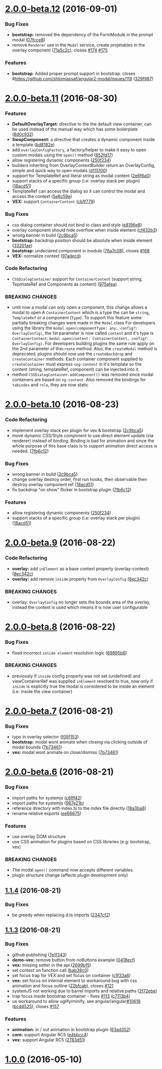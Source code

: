 <a name="2.0.0-beta.12"></a>
# [2.0.0-beta.12](https://github.com/shlomiassaf/angular2-modal/compare/2.0.0-beta.11...v2.0.0-beta.12) (2016-09-01)


### Bug Fixes

* **bootstrap:** removed the dependency of the FormModule in the prompt modal ([07fcce8](https://github.com/shlomiassaf/angular2-modal/commit/07fcce8))
* remove `Renderer` use in the `Modal` service, create projetables in the overlay component ([71a5c2c](https://github.com/shlomiassaf/angular2-modal/commit/71a5c2c)), closes [#174](https://github.com/shlomiassaf/angular2-modal/issues/174) [#175](https://github.com/shlomiassaf/angular2-modal/issues/175)


### Features

* **bootstrap:** Added proper prompt support in bootstrap. closes #https://github.com/shlomiassaf/angular2-modal/issues/119 ([329f987](https://github.com/shlomiassaf/angular2-modal/commit/329f987))



<a name="2.0.0-beta.11"></a>
# [2.0.0-beta.11](https://github.com/shlomiassaf/angular2-modal/compare/2.0.0-beta.9...v2.0.0-beta.11) (2016-08-30)


### Features

* **DefaultOverlayTarget:** directive to the the default view container, can be used instead of the manual way which has some boilerplate ([8d0c932](https://github.com/shlomiassaf/angular2-modal/commit/8d0c932))
* **SwapComponent:** a directive that creates a dynamic component inside a template ([bd8182e](https://github.com/shlomiassaf/angular2-modal/commit/bd8182e))
* add `overlayConfigFactory`, a factory/helper to make it easy to open custom modals using the `open()` method ([852fd17](https://github.com/shlomiassaf/angular2-modal/commit/852fd17))
* allow registering dynamic components ([250f234](https://github.com/shlomiassaf/angular2-modal/commit/250f234))
* builders inheriting from OverlayContextBuilder return an OverlayConfig, simple and quick way to open modals ([d115100](https://github.com/shlomiassaf/angular2-modal/commit/d115100))
* support for TemplateRef and literal string as modal content ([2e6f6a0](https://github.com/shlomiassaf/angular2-modal/commit/2e6f6a0))
* support stacks of a specific group (i.e: overlay stack per plugin) ([18acd51](https://github.com/shlomiassaf/angular2-modal/commit/18acd51))
* TemplateRef can access the dialog so it can control the modal and access the context ([5e6c59e](https://github.com/shlomiassaf/angular2-modal/commit/5e6c59e))
* **VEX:** support `ContainerContent` ([cb1f779](https://github.com/shlomiassaf/angular2-modal/commit/cb1f779))

### Bug Fixes

* css dialog container should not bind to class and style ([e8196e8](https://github.com/shlomiassaf/angular2-modal/commit/e8196e8))
* overlay component should hide overflow when inside element ([cf432b3](https://github.com/shlomiassaf/angular2-modal/commit/cf432b3))
* wrong banner in build ([2c9bca5](https://github.com/shlomiassaf/angular2-modal/commit/2c9bca5))
* **bootstrap:** backdrop position should be absolute when inside element ([33201ae](https://github.com/shlomiassaf/angular2-modal/commit/33201ae))
* **bootstrap:** undeclared component in module ([76a7c08](https://github.com/shlomiassaf/angular2-modal/commit/76a7c08)), closes [#168](https://github.com/shlomiassaf/angular2-modal/issues/168)
* **VEX:** normalize context ([97adecd](https://github.com/shlomiassaf/angular2-modal/commit/97adecd))


### Code Refactoring

* `CSSDialogContainer` support for `ContainerContent` (support string, TepmlateRef and Components as content) ([975afea](https://github.com/shlomiassaf/angular2-modal/commit/975afea))



### BREAKING CHANGES

* until now a modal can only open a component, this change allows a modal to open A `ContainerContent` which is a type the can be `string`, `TemplateRef` or a component (`Type`). To support this feature some partially breaking changes were made in the `Modal` class
For developers using the library the `modal.open(componentType: any, config?: OverlayConfig)`, the 1st parameter is now called `content` and it's type is  `ContainerContent`: `modal.open(content: ContainerContent, config?: OverlayConfig)`.
For developers building plugins the same rule apply on the 2nd parameter of the`create` method.
 Also, the `createModal` method is deprecated, plugins should now use the `createBackdrop` and `createContainer` methods.
 Each container component supplied to `createContainer` must express `<ng-content` in it's template so the content (string, templateRef, component) can be injected into it.
* method `CSSDialogContainer.addComponent()` was removed since modal containers are based on `ng-content`. Also removed the bindings for `tabindex` and `role`, they are now static


<a name="2.0.0-beta.10"></a>
# [2.0.0-beta.10](https://github.com/shlomiassaf/angular2-modal/compare/2.0.0-beta.9...v2.0.0-beta.10) (2016-08-23)


### Code Refactoring
* implement overlay stack per plugin for vex & bootstrap ([2c9bca5](https://github.com/shlomiassaf/angular2-modal/commit/2c9bca5))
* move dynamic CSS/Style component to use direct element update (via renderer) instead of binding. Binding is bad for animation and since the whole purpose of this base class is to support animation direct access is needed. ([7fb6c12](https://github.com/shlomiassaf/angular2-modal/commit/7fb6c12))

### Bug Fixes

* wrong banner in build ([2c9bca5](https://github.com/shlomiassaf/angular2-modal/commit/2c9bca5))
* change overlay destroy order, first run hooks, then observable then destroy overlay component ref ([18acd51](https://github.com/shlomiassaf/angular2-modal/commit/18acd51))
* fix backdrop "on show" flicker in bootstrap plugin ([7fb6c12](https://github.com/shlomiassaf/angular2-modal/commit/7fb6c12))

### Features

* allow registering dynamic components ([250f234](https://github.com/shlomiassaf/angular2-modal/commit/250f234))
* support stacks of a specific group (i.e: overlay stack per plugin) ([18acd51](https://github.com/shlomiassaf/angular2-modal/commit/18acd51))



<a name="2.0.0-beta.9"></a>
# [2.0.0-beta.9](https://github.com/shlomiassaf/angular2-modal/compare/2.0.0-beta.8...v2.0.0-beta.9) (2016-08-22)


### Code Refactoring

* **overlay:** add `inElement` as a base context property (overlay-context) ([8ec342c](https://github.com/shlomiassaf/angular2-modal/commit/8ec342c))
* **overlay:** add remove `inside` property from `OverlayConfig` ([8ec342c](https://github.com/shlomiassaf/angular2-modal/commit/8ec342c))


### BREAKING CHANGES

* overlay: `OverlayConfig` no longer sets the bounds area of the overlay, instead the context is used which means it is now user configurable



<a name="2.0.0-beta.8"></a>
# [2.0.0-beta.8](https://github.com/shlomiassaf/angular2-modal/compare/2.0.0-beta.7...v2.0.0-beta.8) (2016-08-22)


### Bug Fixes

* fixed incorrect `inside element` resolution logic ([69895b6](https://github.com/shlomiassaf/angular2-modal/commit/69895b6))


### BREAKING CHANGES

* previously if `inside` config property was not set (undefined) and viewContainerRef was supplied `inElement` resolved to true, now only if `inside` is explicitly true the modal is considered to be inside an element (i.e: inside the view container)



<a name="2.0.0-beta.7"></a>
# [2.0.0-beta.7](https://github.com/shlomiassaf/angular2-modal/compare/2.0.0-beta.6...v2.0.0-beta.7) (2016-08-21)


### Bug Fixes

* typo in overlay selector ([f091153](https://github.com/shlomiassaf/angular2-modal/commit/f091153))
* **bootstrap:** modal wont animate when closing via clicking outside of modal bounds ([7b73461](https://github.com/shlomiassaf/angular2-modal/commit/7b73461))
* **vex:** modal wont animate on close/dismiss ([7b73461](https://github.com/shlomiassaf/angular2-modal/commit/7b73461))



<a name="2.0.0-beta.6"></a>
# [2.0.0-beta.6](https://github.com/shlomiassaf/angular2-modal/compare/1.1.4...v2.0.0-beta.6) (2016-08-21)


### Bug Fixes

* import paths for systemjs ([c6fff42](https://github.com/shlomiassaf/angular2-modal/commit/c6fff42))
* import paths for systemjs ([987e21b](https://github.com/shlomiassaf/angular2-modal/commit/987e21b))
* reference directory with index.ts to the index file directly ([18a3ba8](https://github.com/shlomiassaf/angular2-modal/commit/18a3ba8))
* rename relative exports ([ee66675](https://github.com/shlomiassaf/angular2-modal/commit/ee66675))


### Features
* use overlay DOM structure
* use CSS animation for plugins based on CSS libraries (e.g: bootstrap, vex)


### BREAKING CHANGES
* The modal `open()` command now accepts different variables.
* plugin structure change (affects plugin development only)



<a name="1.1.4"></a>
## [1.1.4](https://github.com/shlomiassaf/angular2-modal/compare/1.1.3...v1.1.4) (2016-08-21)


### Bug Fixes

* be greedy when replacing d.ts imports ([2347cf2](https://github.com/shlomiassaf/angular2-modal/commit/2347cf2))



<a name="1.1.3"></a>
## [1.1.3](https://github.com/shlomiassaf/angular2-modal/compare/1.0.0...1.1.3) (2016-08-21)


### Bug Fixes

* github publishing ([7e1f343](https://github.com/shlomiassaf/angular2-modal/commit/7e1f343))
* **demo-vex:** remove button from noButtons example ([0418ecf](https://github.com/shlomiassaf/angular2-modal/commit/0418ecf))
* **vex:** missing setter in the api ([2699bf5](https://github.com/shlomiassaf/angular2-modal/commit/2699bf5))
* set context on function call ([bab38c0](https://github.com/shlomiassaf/angular2-modal/commit/bab38c0))
* set focus trap for VEX and set focus on container ([c1f33a8](https://github.com/shlomiassaf/angular2-modal/commit/c1f33a8))
* **vex:** set focus on internal element to workaround bug with css animation and focus outline ([22bfcab](https://github.com/shlomiassaf/angular2-modal/commit/22bfcab)), closes [#121](https://github.com/shlomiassaf/angular2-modal/issues/121)
* systemJS not working due to barrel imports and relative paths ([2f72ebe](https://github.com/shlomiassaf/angular2-modal/commit/2f72ebe))
* trap focus inside bootstrap container - fixes [#113](https://github.com/shlomiassaf/angular2-modal/issues/113) ([c7113b4](https://github.com/shlomiassaf/angular2-modal/commit/c7113b4))
* us workaround to allow uglify/minify, see angular/angular[#10618](https://github.com/shlomiassaf/angular2-modal/issues/10618) ([bcd4525](https://github.com/shlomiassaf/angular2-modal/commit/bcd4525)), closes [#157](https://github.com/shlomiassaf/angular2-modal/issues/157)


### Features

* **animation:** in / out animation in bootstrap plugin ([63ad352](https://github.com/shlomiassaf/angular2-modal/commit/63ad352))
* **core:** support Angular RC5 ([e4bbcc4](https://github.com/shlomiassaf/angular2-modal/commit/e4bbcc4))
* **vex:** support Angular RC5 ([2783d51](https://github.com/shlomiassaf/angular2-modal/commit/2783d51))



<a name="1.0.0"></a>
# [1.0.0](https://github.com/shlomiassaf/angular2-modal/compare/f5a4135...1.0.0) (2016-05-10)



